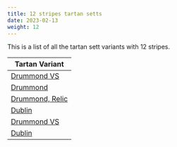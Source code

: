 ```yaml
---
title: 12 stripes tartan setts
date: 2023-02-13
weight: 12
---
```

This is a list of all the tartan sett variants with 12 stripes.

| Tartan Variant |
|---------------|
| [Drummond VS](/tartans/g/8/r2/g2/r56/g16/k2/g2/k2/g36/r2/g2/r/8/)||
| [Drummond](/tartans/b/48/r14/g14/r78/b8/r4/b4/r10/g84/r14/b12/r/14/)||
| [Drummond, Relic](/tartans/r/16/b6/k8/y4/k2/ln8/k2/g26/y2/k16/ln2/r/52/)||
| [Dublin](/tartans/g/6/dra6/g6/dra32/g6/dra6/g6/dr10/g36/r4/g16/r/6/)||
| [Drummond VS](/tartans/dg/8/dr2/dg2/dr56/dg16/k2/dg2/k2/dg36/dr2/dg2/dr/8/)||
| [Dublin](/tartans/g/6/dra6/g6/dra32/g6/dra6/g6/dr10/g36/r4/g16/r/6/)||
